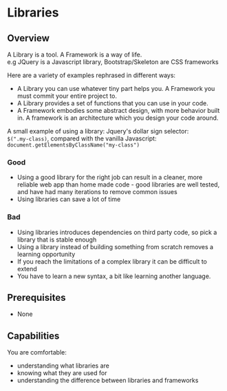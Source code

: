 # Libraries

## Overview
A Library is a tool. A Framework is a way of life.  
e.g JQuery is a Javascript library, Bootstrap/Skeleton are CSS frameworks

Here are a variety of examples rephrased in different ways:

- A Library you can use whatever tiny part helps you. A Framework you must commit your entire project to.
- A Library provides a set of functions that you can use in your code.
- A Framework embodies some abstract design, with more behavior built in. A framework is an architecture which you design your code around.

A small example of using a library:
Jquery's dollar sign selector:   
`$(".my-class)`, compared with the
vanilla Javascript:  
`document.getElementsByClassName("my-class")`

### Good
- Using a good library for the right job can result in a cleaner, more reliable web app than home made code - good libraries are well tested, and have had many iterations to remove common issues
- Using libraries can save a lot of time

### Bad 
- Using libraries introduces dependencies on third party code, so pick a library that is stable enough
- Using a library instead of building something from scratch removes a learning opportunity
- If you reach the limitations of a complex library it can be difficult to extend
- You have to learn a new syntax, a bit like learning another language.

## Prerequisites

- None

## Capabilities
You are comfortable:
- understanding what libraries are
- knowing what they are used for
- understanding the difference between libraries and frameworks





